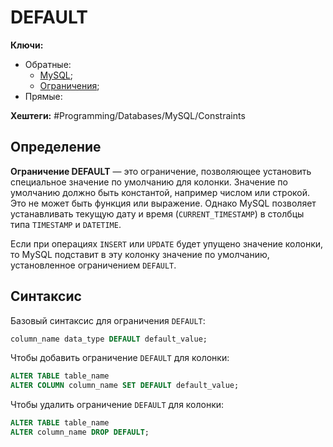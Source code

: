 
# DEFAULT

**Ключи:**
- Обратные:
	- [MySQL](MySQL);
	- [Ограничения](mysql-constraints);
- Прямые:

**Хештеги:** #Programming/Databases/MySQL/Constraints 

## Определение

**Ограничение DEFAULT** — это ограничение, позволяющее установить специальное значение по умолчанию для колонки.
Значение по умолчанию должно быть константой, например числом или строкой. Это не может быть функция или выражение. Однако MySQL позволяет устанавливать текущую дату и время (`CURRENT_TIMESTAMP`) в столбцы типа `TIMESTAMP` и `DATETIME`.

Если при операциях `INSERT` или `UPDATE` будет упущено значение колонки, то MySQL подставит в эту колонку значение по умолчанию, установленное ограничением `DEFAULT`.

## Синтаксис

Базовый синтаксис для ограничения `DEFAULT`:

```sql
column_name data_type DEFAULT default_value;
```

Чтобы добавить ограничение `DEFAULT` для колонки:

```sql
ALTER TABLE table_name
ALTER COLUMN column_name SET DEFAULT default_value;
```

Чтобы удалить ограничение `DEFAULT` для колонки:

```sql
ALTER TABLE table_name
ALTER column_name DROP DEFAULT;
```
